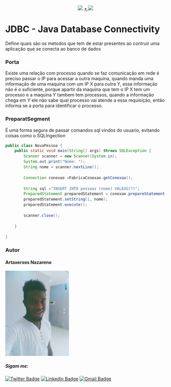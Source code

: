 <div align="center">
<img src="https://img.shields.io/badge/feito%20por-Artaxerxes Nazareno-blue"/>
    <a href="https://twitter.com/Artaxerxes0001">
    • 
    <img src="https://img.shields.io/twitter/follow/Artaxerxes0001?style=social">
    </a><br>
</div>

# JDBC - Java Database Connectivity

Define quais são os metodos que tem de estar presentes ao contruir uma aplicação que se conecta ao banco de dados

### Porta

Existe uma relação com processo quando se faz comunicação em rede é preciso passar o IP para acessar a outra maquina,
quando manda uma informação de uma maquina com um IP X para outra Y, essa informação não é o suficiente, porque apartir
da maquina que tem o IP X tem um processo e a maquina Y tambem tem processos, quando a informação chega em Y ele não
sabe qual processo vai atende a essa requisição, então informa se a porta para identificar o processo.

### PreparatSegment

É uma forma segura de passar comandos sql vindos do usuario, evitando coisas como o SQLIngection

```java
public class NovaPessoa {
    public static void main(String[] args) throws SQLException {
        Scanner scanner = new Scanner(System.in);
        System.out.print("Nome: ");
        String nome = scanner.nextLine();

        Connection conexao =FabricaConexao.getConexao();

        String sql ="INSERT INTO pessoas (nome) VALEUS(?)";
        PreparedStatement preparedStatement = conexao.prepareStatement(sql);
        preparedStatement.setString(1, nome);
        preparedStatement.execute();

        scanner.close();

    }

}
```

### Autor

#### Artaxerxes Nazareno

<img src="https://github.com/artaxerxes001/artaxerxes001/raw/main/imagens/eu.jpg" width="200">

##### Sigam me:

[![Twitter Badge](https://img.shields.io/badge/-@artaxerxes0001-1ca0f1?style=flat-square&labelColor=1ca0f1&logo=twitter&logoColor=white&link=https://twitter.com/tgmarinho)](https://twitter.com/Artaxerxes0001)  [![Linkedin Badge](https://img.shields.io/badge/-Artaxerxes_Nazareno-blue?style=flat-square&logo=Linkedin&logoColor=white&link=https://www.linkedin.com/in/artaxerxes-nazare/)](https://www.linkedin.com/in/artaxerxes-nazare/) [![Gmail Badge](https://img.shields.io/badge/-artaxerxesnazare@gmail.com-c14438?style=flat-square&logo=Gmail&logoColor=white&link=mailto:artaxerxesnazare@gmail.comm)](mailto:artaxerxesnazare@gmail.com)

